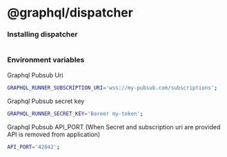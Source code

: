 # @graphql/dispatcher

### Installing dispatcher

```bash

```

### Environment variables

Graphql Pubsub Uri

```bash
GRAPHQL_RUNNER_SUBSCRIPTION_URI='wss://my-pubsub.com/subscriptions';
```

Graphql Pubsub secret key

```bash
GRAPHQL_RUNNER_SECRET_KEY='Bareer my-token';
```

Graphql Pubsub API_PORT (When Secret and subscription uri are provided API is removed from application)

```bash
API_PORT='42042';
```
